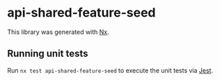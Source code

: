 # api-shared-feature-seed

This library was generated with [Nx](https://nx.dev).

## Running unit tests

Run `nx test api-shared-feature-seed` to execute the unit tests via [Jest](https://jestjs.io).
